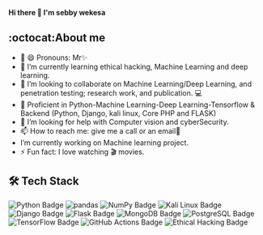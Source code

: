 **Hi there 👋 I'm sebby wekesa**

 ## :octocat:**About me**

- 🔭 😄 Pronouns: Mr✨
- 🌱 I’m currently learning ethical hacking, Machine Learning and deep learning.
- 👯 I’m looking to collaborate on Machine Learning/Deep Learning, and penetration testing; research work, and publication. 💻
- 🛄 Proficient in Python-Machine Learning-Deep Learning-Tensorflow & Backend (Python, Django, kali linux, Core PHP and FLASK)
- 🤔 I’m looking for help with Computer vision and cyberSecurity.
- 📫 How to reach me: give me a call or an email💬
- I’m currently working on Machine learning project.
- ⚡ Fun fact: I love watching :clapper: movies.

## 🛠 Tech Stack
![Python Badge](https://camo.githubusercontent.com/4b541f9aa5e13d134b5f38aa12b38df383aa561c861b6934b154f7bc705b91a8/68747470733a2f2f696d672e736869656c64732e696f2f62616467652f707974686f6e2d2532333134333534432e7376673f7374796c653d666f722d7468652d6261646765266c6f676f3d707974686f6e266c6f676f436f6c6f723d7768697465)
 ![pandas](https://camo.githubusercontent.com/05cab52d05663cecbe47a23ca71075ba81b9080dd50561d0f76eb46e902cfef8/68747470733a2f2f696d672e736869656c64732e696f2f62616467652f70616e6461732d2532333135303435382e7376673f7374796c653d666f722d7468652d6261646765266c6f676f3d70616e646173266c6f676f436f6c6f723d7768697465) 
 ![NumPy Badge](https://camo.githubusercontent.com/6631ab3e404c95feff2366126736bf6b3759e4be11357ea07405a3527b9a3138/68747470733a2f2f696d672e736869656c64732e696f2f62616467652f6e756d70792d2532333031333234332e7376673f7374796c653d666f722d7468652d6261646765266c6f676f3d6e756d7079266c6f676f436f6c6f723d7768697465)
![Kali Linux Badge](https://img.shields.io/badge/Kali%20Linux-557C94?style=for-the-badge&logo=kali-linux&logoColor=white)
![Django Badge](https://img.shields.io/badge/Django-092E20?style=for-the-badge&logo=django&logoColor=white)
![Flask Badge](https://img.shields.io/badge/Flask-000000?style=for-the-badge&logo=flask&logoColor=white)
![MongoDB Badge](https://img.shields.io/badge/MongoDB-47A248?style=for-the-badge&logo=mongodb&logoColor=white)
![PostgreSQL Badge](https://camo.githubusercontent.com/6854ba9612c2cb025e7c65445787d93f6436d4691303601506e0bc28be2ae9b8/68747470733a2f2f696d672e736869656c64732e696f2f62616467652f506f737467726553514c2d3331363139323f7374796c653d666f722d7468652d6261646765266c6f676f3d706f737467726573716c266c6f676f436f6c6f723d7768697465)
![TensorFlow Badge](https://img.shields.io/badge/TensorFlow-FF6F00?style=for-the-badge&logo=tensorflow&logoColor=white)
![GitHub Actions Badge](https://camo.githubusercontent.com/55cedaf14b8525b77d55fde3a791c912f64efb77ba99419e37ea721085b24202/68747470733a2f2f696d672e736869656c64732e696f2f62616467652f4769744875625f416374696f6e732d3230383846463f7374796c653d666f722d7468652d6261646765266c6f676f3d6769746875622d616374696f6e73266c6f676f436f6c6f723d7768697465)
![Ethical Hacking Badge](https://img.shields.io/badge/Ethical%20Hacking-008000?style=for-the-badge&logo=shield)


